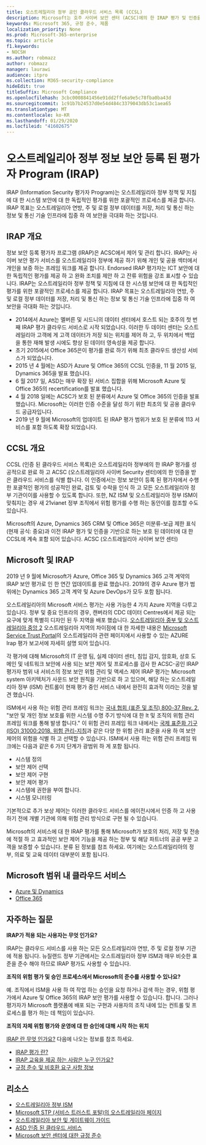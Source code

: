 ```yaml
---
title: 오스트레일리아 정부 공인 클라우드 서비스 목록 (CCSL)
description: Microsoft는 호주 사이버 보안 센터 (ACSC)에의 한 IRAP 평가 및 인증을 기반으로 하는 보호 된 데이터와 미분류 보급 제한 표식 (DLM)에 대 한 오스트레일리아 공인 클라우드 서비스 목록에 포함 되어 있습니다.
keywords: Microsoft 365, 규정 준수, 제품
localization_priority: None
ms.prod: Microsoft-365-enterprise
ms.topic: article
f1.keywords:
- NOCSH
ms.author: robmazz
author: robmazz
manager: laurawi
audience: itpro
ms.collection: M365-security-compliance
hideEdit: true
titleSuffix: Microsoft Compliance
ms.openlocfilehash: 3cbc0008841456e91dd2ffe6a9e5c78fba0ba43d
ms.sourcegitcommit: 1c91b7b24537d0e54d484c3379043db53c1aea65
ms.translationtype: MT
ms.contentlocale: ko-KR
ms.lasthandoff: 01/29/2020
ms.locfileid: "41602675"
---
```

# <a name="australian-government-information-security-registered-assessor-program-irap"></a>오스트레일리아 정부 정보 보안 등록 된 평가자 Program (IRAP)

IRAP (Information Security 평가자 Program)는 오스트레일리아 정부 정책 및 지침에 대 한 시스템 보안에 대 한 독립적인 평가를 위한 포괄적인 프로세스를 제공 합니다. IRAP 목표는 오스트레일리아 연방, 주 및 로컬 정부 데이터를 저장, 처리 및 통신 하는 정보 및 통신 기술 인프라에 집중 하 여 보안을 극대화 하는 것입니다.

## <a name="irap-overview"></a>IRAP 개요

정보 보안 등록 평가자 프로그램 (IRAP)은 ACSC에서 제어 및 관리 합니다. IRAP는 사이버 보안 평가 서비스를 오스트레일리아 정부에 제공 하기 위해 개인 및 공용 섹터에서 개인을 보증 하는 프레임 워크를 제공 합니다. Endorsed IRAP 평가자는 ICT 보안에 대 한 독립적인 평가를 제공 하 고 완화 조치를 제안 하 고 잔류 위험을 강조 표시할 수 있습니다. IRAP는 오스트레일리아 정부 정책 및 지침에 대 한 시스템 보안에 대 한 독립적인 평가를 위한 포괄적인 프로세스를 제공 합니다. IRAP 목표는 오스트레일리아 연방, 주 및 로컬 정부 데이터를 저장, 처리 및 통신 하는 정보 및 통신 기술 인프라에 집중 하 여 보안을 극대화 하는 것입니다.

- 2014에서 Azure는 멜버른 및 시드니의 데이터 센터에서 호스트 되는 호주의 첫 번째 IRAP 평가 클라우드 서비스로 시작 되었습니다. 이러한 두 데이터 센터는 오스트레일리아 고객에 게 고객 데이터가 저장 되는 위치를 제어 하 고, 두 위치에서 백업을 통한 재해 발생 시에도 향상 된 데이터 영속성을 제공 합니다.
- 초기 2015에서 Office 365은이 평가를 완료 하기 위해 최초 클라우드 생산성 서비스가 되었습니다.
- 2015 년 4 월에는 ASD가 Azure 및 Office 365의 CCSL 인증을, 11 월 2015 일, Dynamics 365을 발표 했습니다.
- 6 월 2017 일, ASD는 매우 확장 된 서비스 집합을 위해 Microsoft Azure 및 Office 365의 recertification를 발표 했습니다.
- 4 월 2018 일에는 ACSC가 보호 된 분류에서 Azure 및 Office 365의 인증을 발표 했습니다. Microsoft는 이러한 인증 수준을 달성 하기 위한 최초의 및 공용 클라우드 공급자입니다.
- 2019 년 9 월에 Microsoft의 업데이트 된 IRAP 평가 범위가 보호 된 분류에 113 서비스를 포함 하도록 확장 되었습니다.

## <a name="ccsl-overview"></a>CCSL 개요

CCSL (인증 된 클라우드 서비스 목록)은 오스트레일리아 정부에의 한 IRAP 평가를 성공적으로 완료 하 고 ACSC (오스트레일리아 사이버 Security 센터)에의 한 인증을 받은 클라우드 서비스를 식별 합니다. 이 인증에서는 정보 보안이 등록 된 평가자에서 수행한 포괄적인 평가의 성공적인 완료, 검토 및 수락을 인식 하 고 모든 오스트레일리아 정부 기관이이를 사용할 수 있도록 합니다. 또한, NZ ISM 및 오스트레일리아 정부 ISM이 맞춰지는 경우 새 21vianet 정부 조직에서 위험 평가를 수행 하는 동안이를 참조할 수도 있습니다.

Microsoft의 Azure, Dynamics 365 CRM 및 Office 365은 미분류-보급 제한 표식 (현재 공식: 중요)과 이전 IRAP 평가 및 인증을 기반으로 하는 보호 된 데이터에 대 한 CCSL에 계속 포함 되어 있습니다. ACSC (오스트레일리아 사이버 보안 센터)

## <a name="microsoft-and-irap"></a>Microsoft 및 IRAP

2019 년 9 월에 Microsoft가 Azure, Office 365 및 Dynamics 365 고객 계약의 IRAP 보안 평가로 인 한 연간 업데이트를 완료 했습니다. 2019의 경우 Azure 평가 범위에는 Dynamics 365 고객 계약 및 Azure DevOps가 모두 포함 됩니다.

오스트레일리아의 Microsoft 서비스 평가는 사용 가능한 4 가지 Azure 지역을 다루고 있습니다. 정부 및 중요 인프라의 경우, 캔버라의 CDC 데이터 Centres에서 제공 되는 요구에 맞게 특별히 디자인 된 두 지역을 배포 했습니다. [오스트레일리아 중부 및 오스트레일리아 중앙 2](https://azure.microsoft.com/global-infrastructure/australia/) 오스트레일리아 지역의 차이점에 대 한 자세한 내용은 [Microsoft Service Trust Portal](https://aka.ms/au-irap)의 오스트레일리아 관련 페이지에서 사용할 수 있는 AZURE Irap 평가 보고서에 자세히 설명 되어 있습니다.

각 평가에 대해 Microsoft의 IT 운영 팀, 실제 데이터 센터, 침입 감지, 암호화, 상호 도메인 및 네트워크 보안에 사용 되는 보안 제어 및 프로세스를 검사 한 ACSC-공인 IRAP 평가자 범위 내 서비스의 정보 보안 위험 관리 및 액세스 제어 IRAP 평가는 Microsoft system 아키텍처가 사운드 보안 원칙을 기반으로 하 고 있으며, 해당 하는 오스트레일리아 정부 (ISM) 컨트롤이 현재 평가 중인 서비스 내에서 완전히 효과적 이라는 것을 발견 했습니다.

ISM에서 사용 하는 위험 관리 프레임 워크는 [국내 협회 (표준 및 조직) 800-37 Rev. 2](https://csrc.nist.gov/publications/detail/sp/800-37/rev-2/final), "보안 및 개인 정보 보호를 위한 시스템 수명 주기 방식에 대 한 It 및 조직의 위험 관리 프레임 워크를 통해 발생 합니다." 이 위험 관리 프레임 워크 내에서는 [국제 표준화 기구 (ISO) 31000:2018, 위험 관리-지침](https://www.iso.org/standard/65694.html)과 같은 다양 한 위험 관리 표준을 사용 하 여 보안 제어의 위험을 식별 하 고 선택할 수 있습니다. ISM에서 사용 하는 위험 관리 프레임 워크에는 다음과 같은 6 가지 단계가 광범위 하 게 포함 됩니다.

- 시스템 정의
- 보안 제어 선택
- 보안 제어 구현
- 보안 제어 평가
- 시스템에 권한을 부여 합니다.
- 시스템 모니터링

기본적으로 추가 보상 제어는 이러한 클라우드 서비스를 에이전시에서 인증 하 고 사용 하기 전에 개별 기관에 의해 위험 관리 방식으로 구현 될 수 있습니다.

Microsoft의 서비스에 대 한 IRAP 평가를 통해 Microsoft가 보호의 처리, 저장 및 전송에 적절 하 고 효과적인 보안 제어 기능을 제공 하는 정부 및 해당 파트너의 공공 부문 고객을 보증할 수 있습니다. 분류 된 정보를 참조 하세요. 여기에는 오스트레일리아의 정부, 의료 및 교육 데이터 대부분이 포함 됩니다.

## <a name="microsoft-in-scope-cloud-services"></a>Microsoft 범위 내 클라우드 서비스

- [Azure 및 Dynamics](https://aka.ms/AzureCompliance)
- [Office 365](https://aka.ms/Office365ComplianceOfferings)

## <a name="frequently-asked-questions"></a>자주하는 질문

**IRAP가 적용 되는 사용자는 무엇 인가요?**

IRAP는 클라우드 서비스를 사용 하는 모든 오스트레일리아 연방, 주 및 로컬 정부 기관에 적용 됩니다. 뉴질랜드 정부 기관에서는 오스트레일리아 정부 ISM과 매우 비슷한 표준을 준수 해야 하므로 IRAP 평가도 사용할 수 있습니다.

**조직의 위험 평가 및 승인 프로세스에서 Microsoft의 준수를 사용할 수 있나요?**

예. 조직에서 ISM을 사용 하 여 작업 하는 승인을 요청 하거나 검색 하는 경우, 위험 평가에서 Azure 및 Office 365의 IRAP 보안 평가를 사용할 수 있습니다. 합니다. 그러나 평가자가 Microsoft 플랫폼에 배포 되는 구현과 사용자의 조직 내에 있는 컨트롤 및 프로세스를 평가 하는 데 책임이 있습니다.

**조직의 자체 위험 평가와 운영에 대 한 승인에 대해 시작 하는 위치**

[IRAP 란 무엇 인가요?](https://www.cyber.gov.au/irap/what-irap) 다음에 나오는 정보를 참조 하세요.

- [IRAP 평가 란?](https://acsc.gov.au/infosec/irap/irap_assessments.htm)
- [IRAP 교육을 제공 하는 사람은 누구 인가요?](https://acsc.gov.au/infosec/irap/training.htm)
- [규정 준수 및 비호환 요구 사항 정보](https://acsc.gov.au/infosec/irap/compliance.htm)

## <a name="resources"></a>리소스

- [오스트레일리아 정부 ISM](https://acsc.gov.au/infosec/ism/index.htm)
- [Microsoft STP (서비스 트러스트 포털)의 오스트레일리아 페이지](https://aka.ms/au-irap)
- [오스트레일리아 보안 및 게이트웨이 가이드](https://docs.microsoft.com/azure/azure-australia)
- [ASD 인증 된 클라우드 서비스](https://acsc.gov.au/infosec/irap/certified_clouds.htm)
- [Microsoft 보안 센터에 대한 규정 준수](https://www.microsoft.com/trust-center/compliance/compliance-overview)
